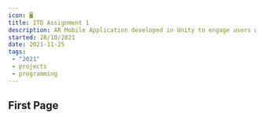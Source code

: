 ```yaml
---
icon: 🖥️
title: ITD Assignment 1
description: AR Mobile Application developed in Unity to engage users with scenarios related to COVID-19 pandemic
started: 28/10/2021
date: 2021-11-25
tags: 
 - "2021"
 - projects
 - programming
---
```


## First Page